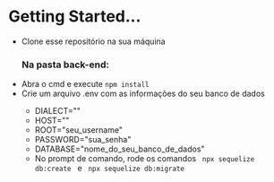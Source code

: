 <h1>Getting Started...</h1>


<ul>
    <li>Clone esse repositório na sua máquina</li>
    <h3>Na pasta back-end:</h3>
    <li>Abra o cmd e execute <code>npm install</code></li>
    <li>Crie um arquivo .env com as informações do seu banco de dados</li>
        <ul>
            <li>DIALECT=""</li>
            <li>HOST=""</li>
            <li>ROOT="seu_username"</li>
            <li>PASSWORD="sua_senha"</li>
            <li>DATABASE="nome_do_seu_banco_de_dados"</li>
        </ol>
    <li>No prompt de comando, rode os comandos <code> npx sequelize db:create </code> e <code> npx sequelize db:migrate </code></li>
    </ul>
